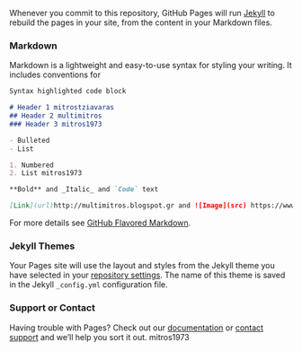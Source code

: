
Whenever you commit to this repository, GitHub Pages will run [Jekyll](https://jekyllrb.com/) to rebuild the pages in your site, from the content in your Markdown files.

### Markdown

Markdown is a lightweight and easy-to-use syntax for styling your writing. It includes conventions for

```markdown
Syntax highlighted code block

# Header 1 mitrostziavaras
## Header 2 multimitros
### Header 3 mitros1973

- Bulleted
- List

1. Numbered
2. List mitros1973

**Bold** and _Italic_ and `Code` text

[Link](url)http://multimitros.blogspot.gr and ![Image](src) https://www.facebook.com/mitros1973 mitros.tziavaras.multimitros/photos/a.952390574891587.1073741828.948310845299560/952391191558192/?type=3
```

For more details see [GitHub Flavored Markdown](https://guides.github.com/features/mastering-markdown/).

### Jekyll Themes

Your Pages site will use the layout and styles from the Jekyll theme you have selected in your [repository settings](https://github.com/mitrostziavarasgr/multimitros.com/settings). The name of this theme is saved in the Jekyll `_config.yml` configuration file.

### Support or Contact

Having trouble with Pages? Check out our [documentation](https://help.github.com/categories/github-pages-basics/) or [contact support](https://github.com/contact) and we’ll help you sort it out.
mitros1973
